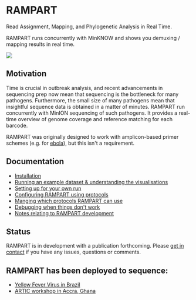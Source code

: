# RAMPART
Read Assignment, Mapping, and Phylogenetic Analysis in Real Time.


RAMPART runs concurrently with MinKNOW and shows you demuxing / mapping results in real time.

![](docs/images/main.png)


## Motivation
Time is crucial in outbreak analysis, and recent advancements in sequencing prep now mean that sequencing is the bottleneck for many pathogens.
Furthermore, the small size of many pathogens mean that insightful sequence data is obtained in a matter of minutes.
RAMPART run concurrently with MinION sequencing of such pathogens.
It provides a real-time overview of genome coverage and reference matching for each barcode.

RAMPART was originally designed to work with amplicon-based primer schemes (e.g. for [ebola](https://github.com/artic-network/primer-schemes)), but this isn't a requirement.



## Documentation

* [Installation](docs/installation.md)
* [Running an example dataset & understanding the visualisations](docs/examples.md)
* [Setting up for your own run](docs/setting-up.md)
* [Configuring RAMPART using protocols](docs/protocols.md)
* [Manging which protocols RAMPART can use](docs/managing-protocols.md)
* [Debugging when things don't work](docs/debugging.md)
* [Notes relating to RAMPART development](docs/developing.md)




## Status

RAMPART is in development with a publication forthcoming.
Please [get in contact](https://twitter.com/hamesjadfield) if you have any issues, questions or comments.


## RAMPART has been deployed to sequence:

* [Yellow Fever Virus in Brazil](https://twitter.com/Hill_SarahC/status/1149372404260593664)
* [ARTIC workshop in Accra, Ghana](https://twitter.com/george_l/status/1073245364197711874)
